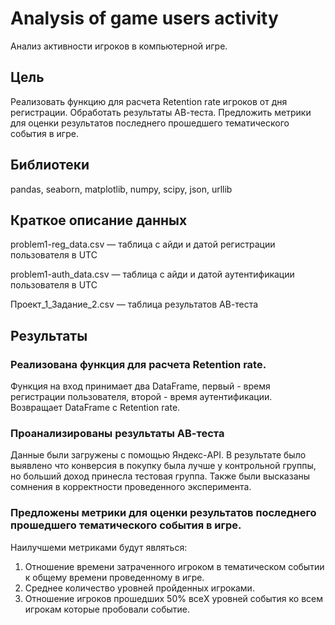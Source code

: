 # Analysis of game users activity
Анализ активности игроков в компьютерной игре.

## Цель
Реализовать функцию для расчета Retention rate игроков от дня регистрации. Обработать результаты АВ-теста. Предложить метрики для оценки результатов последнего прошедшего тематического события в игре.

## Библиотеки
pandas, seaborn, matplotlib, numpy, scipy, json, urllib

## Краткое описание данных
problem1-reg_data.csv — таблица с айди и датой регистрации пользователя в UTC

problem1-auth_data.csv —  таблица с айди и датой аутентификации пользователя в UTC

Проект_1_Задание_2.csv —  таблица результатов АВ-теста

## Результаты
### Реализована функция для расчета Retention rate.

Функция на вход принимает два DataFrame, первый - время регистрации пользователя, второй - время аутентификации.
Возвращает DataFrame с Retention rate.

### Проанализированы результаты АВ-теста
Данные были загружены с помощью Яндекс-API.
В результате было выявлено что конверсия в покупку была лучше у контрольной группы, но больший доход принесла тестовая группа.
Также были высказаны сомнения в корректности проведенного эксперимента.

### Предложены метрики для оценки результатов последнего прошедшего тематического события в игре.
Наилучшеми метриками будут являться:
1. Отношение времени затраченного игроком в тематическом событии к общему времени проведенному в  игре.
2. Среднее количество уровней пройденных игроками.
3. Отношение игроков прошедших 50% всеX уровней события ко всем игрокам которые пробовали событие.



